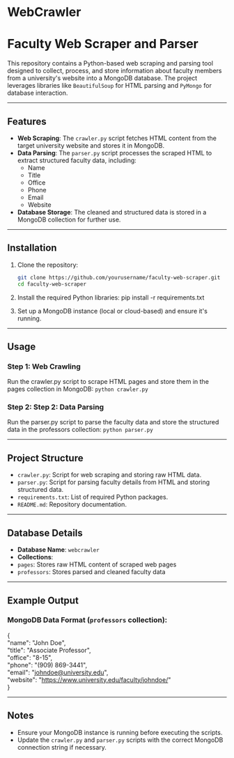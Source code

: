 # WebCrawler

# Faculty Web Scraper and Parser

This repository contains a Python-based web scraping and parsing tool designed to collect, process, and store information about faculty members from a university's website into a MongoDB database. The project leverages libraries like `BeautifulSoup` for HTML parsing and `PyMongo` for database interaction.

---

## Features

- **Web Scraping**: The `crawler.py` script fetches HTML content from the target university website and stores it in MongoDB.
- **Data Parsing**: The `parser.py` script processes the scraped HTML to extract structured faculty data, including:
  - Name
  - Title
  - Office
  - Phone
  - Email
  - Website
- **Database Storage**: The cleaned and structured data is stored in a MongoDB collection for further use.

---

## Installation

1. Clone the repository:
   ```bash
   git clone https://github.com/yourusername/faculty-web-scraper.git
   cd faculty-web-scraper

2. Install the required Python libraries:
  pip install -r requirements.txt

3.  Set up a MongoDB instance (local or cloud-based) and ensure it's running.

---

## Usage

### Step 1: Web Crawling
Run the crawler.py script to scrape HTML pages and store them in the pages collection in MongoDB: `python crawler.py`

### Step 2: Step 2: Data Parsing
Run the parser.py script to parse the faculty data and store the structured data in the professors collection: `python parser.py`

---

## Project Structure

- `crawler.py`: Script for web scraping and storing raw HTML data.
- `parser.py`: Script for parsing faculty details from HTML and storing structured data.
- `requirements.txt`: List of required Python packages.
- `README.md`: Repository documentation.

---

## Database Details
- **Database Name**: `webcrawler`
- **Collections**:
-   `pages`: Stores raw HTML content of scraped web pages
-   `professors`: Stores parsed and cleaned faculty data

---

## Example Output
### MongoDB Data Format (`professors` collection):
{ <br />
  "name": "John Doe", <br />
  "title": "Associate Professor", <br />
  "office": "8-15", <br />
  "phone": "(909) 869-3441", <br />
  "email": "johndoe@university.edu", <br />
  "website": "https://www.university.edu/faculty/johndoe/" <br />
}

---

## Notes
- Ensure your MongoDB instance is running before executing the scripts.
- Update the `crawler.py` and `parser.py` scripts with the correct MongoDB connection string if necessary.
